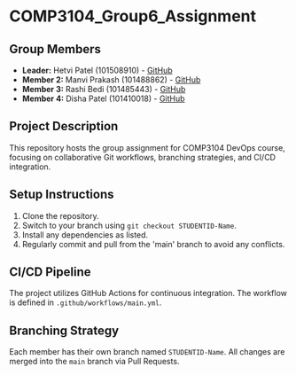 # COMP3104_Group6_Assignment

## Group Members
- **Leader:** Hetvi Patel (101508910) - [GitHub](https://github.com/hetvi0305)
- **Member 2:** Manvi Prakash (101488862) - [GitHub](https://github.com/ManviPrakash)
- **Member 3:** Rashi Bedi (101485443) - [GitHub](https://github.com/rashibedi)
- **Member 4:** Disha Patel (101410018) - [GitHub](https://github.com/disha2117)

## Project Description
This repository hosts the group assignment for COMP3104 DevOps course, focusing on collaborative Git workflows, branching strategies, and CI/CD integration.

## Setup Instructions
1. Clone the repository.
2. Switch to your branch using `git checkout STUDENTID-Name`.
3. Install any dependencies as listed.
4. Regularly commit and pull from the 'main' branch to avoid any conflicts.

## CI/CD Pipeline
The project utilizes GitHub Actions for continuous integration. The workflow is defined in `.github/workflows/main.yml`.

## Branching Strategy
Each member has their own branch named `STUDENTID-Name`. All changes are merged into the `main` branch via Pull Requests.